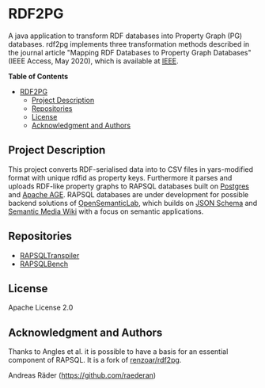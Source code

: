 # RDF2PG

A java application to transform RDF databases into Property Graph (PG) databases.
rdf2pg implements three transformation methods described in the journal article
"Mapping RDF Databases to Property Graph Databases"
(IEEE Access, May 2020), which is available at [IEEE](https://ieeexplore.ieee.org/document/9088985).

<!-- markdownlint-disable-next-line MD036 -->
**Table of Contents**

- [RDF2PG](#rdf2pg)
  - [Project Description](#project-description)
  - [Repositories](#repositories)
  - [License](#license)
  - [Acknowledgment and Authors](#acknowledgment-and-authors)

## Project Description

This project converts RDF-serialised data into to CSV files in yars-modified format with unique rdfid as property keys. Furthermore it parses and uploads RDF-like property graphs to RAPSQL databases built on [Postgres](https://www.postgresql.org/) and [Apache AGE](https://age.apache.org/). RAPSQL databases are under development for possible backend solutions of [OpenSemanticLab](https://github.com/OpenSemanticLab), which builds on [JSON Schema](https://json-schema.org/) and [Semantic Media Wiki](https://www.semantic-mediawiki.org/wiki/Semantic_MediaWiki) with a focus on semantic applications.

## Repositories

- [RAPSQLTranspiler](https://github.com/OpenSemanticWorld/rapsqltranspiler)
- [RAPSQLBench](https://github.com/OpenSemanticWorld/rapsqlbench)

## License

Apache License 2.0

## Acknowledgment and Authors

Thanks to Angles et al. it is possible to have a basis for an essential component of RAPSQL. It is a fork of [renzoar/rdf2pg](https://github.com/renzoar/rdf2pg/tree/master/src).

Andreas Räder (<https://github.com/raederan>)
